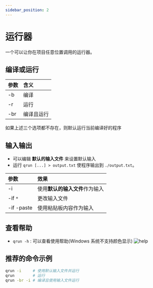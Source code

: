 ```yaml
---
sidebar_position: 2
---
```


# 运行器

一个可以让你在项目任意位置调用的运行器。

## 编译或运行

| 参数 | 含义       |
| :--- | :--------- |
| -b   | 编译       |
| -r   | 运行       |
| -br  | 编译且运行 |

如果上述三个选项都不存在，则默认运行当前编译好的程序

## 输入输出

- 可以编辑 **默认的输入文件** 来设置默认输入
- 运行 `qrun [...] > output.txt` 使程序输出到 `./output.txt`。

| 参数       | 效果                           |
| :--------- | :----------------------------- |
| -i         | 使用**默认的输入文件**作为输入 |
| -if `*`    | 更改输入文件                   |
| -if -paste | 使用粘贴板内容作为输入         |

## 查看帮助

- `qrun -h` : 可以查看使用帮助(Windows 系统不支持颜色显示)
  ![help](https://cos.rhythmlian.cn/ImgBed/f0b95c963dc43ac87776f69e4c66e2dc.png)

## 推荐的命令示例

```sh title="example.sh"
qrun -i     # 使用默认输入文件并运行
qrun        # 运行
qrun -br -i # 编译且使用输入文件运行
```

